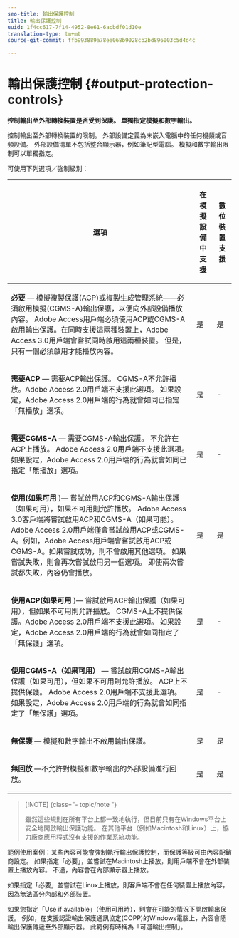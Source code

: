 ```yaml
---
seo-title: 輸出保護控制
title: 輸出保護控制
uuid: 1f4cc617-7f14-4952-8e61-6acbdf01d10e
translation-type: tm+mt
source-git-commit: ffb993889a78ee068b9028cb2bd896003c5d4d4c

---
```



# 輸出保護控制 {#output-protection-controls}

**控制輸出至外部轉換裝置是否受到保護。 單獨指定模擬和數字輸出。**

控制輸出至外部轉換裝置的限制。 外部設備定義為未嵌入電腦中的任何視頻或音頻設備。 外部設備清單不包括整合顯示器，例如筆記型電腦。 模擬和數字輸出限制可以單獨指定。

可使用下列選項／強制級別：

<table frame="all" colsep="0" rowsep="1" id="adobetable_fvw_5fx_n4"> 
 <thead class="- topic/thead "> 
  <tr rowsep="1" class="- topic/row "> 
   <th colname="1" class="- topic/entry entry"> <p class="- topic/p ">選項 </p> </th> 
   <th colname="2" class="- topic/entry entry"> <p class="- topic/p ">在模擬設備中支援 </p> </th> 
   <th colname="3" class="- topic/entry entry"> <p class="- topic/p ">數位裝置支援 </p> </th> 
  </tr> 
 </thead>
 <tbody class="- topic/tbody "> 
  <tr rowsep="1" class="- topic/row "> 
   <td colname="1" class="- topic/entry "> <p class="- topic/p "><b class="+ topic/ph hi-d/b ">必要</b> — 模擬複製保護(ACP)或複製生成管理系統——必須啟用模擬(CGMS-A)輸出保護，以便向外部設備播放內容。 Adobe Access用戶端必須使用ACP或CGMS-A啟用輸出保護。在同時支援這兩種裝置上，Adobe Access 3.0用戶端會嘗試同時啟用這兩種裝置。 但是，只有一個必須啟用才能播放內容。 </p> </td> 
   <td colname="2" class="- topic/entry "> <p class="- topic/p ">是 </p> </td> 
   <td colname="3" class="- topic/entry "> <p class="- topic/p ">是 </p> </td> 
  </tr> 
  <tr rowsep="1" class="- topic/row "> 
   <td colname="1" class="- topic/entry "> <p class="- topic/p "><b class="+ topic/ph hi-d/b ">需要ACP</b> — 需要ACP輸出保護。 CGMS-A不允許播放。Adobe Access 2.0用戶端不支援此選項。 如果設定，Adobe Access 2.0用戶端的行為就會如同已指定「無播放」選項。 </p> </td> 
   <td colname="2" class="- topic/entry "> <p class="- topic/p ">是 </p> </td> 
   <td colname="3" class="- topic/entry "> <p class="- topic/p ">- </p> </td> 
  </tr> 
  <tr rowsep="1" class="- topic/row "> 
   <td colname="1" class="- topic/entry "> <p class="- topic/p "><b class="+ topic/ph hi-d/b ">需要CGMS-A</b> — 需要CGMS-A輸出保護。 不允許在ACP上播放。 Adobe Access 2.0用戶端不支援此選項。 如果設定，Adobe Access 2.0用戶端的行為就會如同已指定「無播放」選項。 </p> </td> 
   <td colname="2" class="- topic/entry "> <p class="- topic/p ">是 </p> </td> 
   <td colname="3" class="- topic/entry "> <p class="- topic/p ">- </p> </td> 
  </tr> 
  <tr rowsep="1" class="- topic/row "> 
   <td colname="1" class="- topic/entry "> <p class="- topic/p "><b class="+ topic/ph hi-d/b ">使用(如果可用</b> )— 嘗試啟用ACP和CGMS-A輸出保護（如果可用），如果不可用則允許播放。 Adobe Access 3.0客戶端將嘗試啟用ACP和CGMS-A（如果可能）。 Adobe Access 2.0用戶端僅會嘗試啟用ACP或CGMS-A。例如，Adobe Access用戶端會嘗試啟用ACP或CGMS-A。如果嘗試成功，則不會啟用其他選項。 如果嘗試失敗，則會再次嘗試啟用另一個選項。 即使兩次嘗試都失敗，內容仍會播放。 </p> </td> 
   <td colname="2" class="- topic/entry "> <p class="- topic/p ">是 </p> </td> 
   <td colname="3" class="- topic/entry "> <p class="- topic/p ">是 </p> </td> 
  </tr> 
  <tr rowsep="1" class="- topic/row "> 
   <td colname="1" class="- topic/entry "> <p class="- topic/p "><b class="+ topic/ph hi-d/b ">使用ACP(如果可用</b> )— 嘗試啟用ACP輸出保護（如果可用），但如果不可用則允許播放。 CGMS-A上不提供保護。Adobe Access 2.0用戶端不支援此選項。 如果設定，Adobe Access 2.0用戶端的行為就會如同指定了「無保護」選項。 </p> </td> 
   <td colname="2" class="- topic/entry "> <p class="- topic/p ">是 </p> </td> 
   <td colname="3" class="- topic/entry "> <p class="- topic/p ">- </p> </td> 
  </tr> 
  <tr rowsep="1" class="- topic/row "> 
   <td colname="1" class="- topic/entry "> <p class="- topic/p "><b class="+ topic/ph hi-d/b ">使用CGMS-A（如果可用） </b>— 嘗試啟用CGMS-A輸出保護（如果可用），但如果不可用則允許播放。 ACP上不提供保護。 Adobe Access 2.0用戶端不支援此選項。 如果設定，Adobe Access 2.0用戶端的行為就會如同指定了「無保護」選項。 </p> </td> 
   <td colname="2" class="- topic/entry "> <p class="- topic/p ">是 </p> </td> 
   <td colname="3" class="- topic/entry "> <p class="- topic/p ">- </p> </td> 
  </tr> 
  <tr rowsep="1" class="- topic/row "> 
   <td colname="1" class="- topic/entry "> <p class="- topic/p "><b class="+ topic/ph hi-d/b ">無保護</b> — 模擬和數字輸出不啟用輸出保護。 </p> </td> 
   <td colname="2" class="- topic/entry "> <p class="- topic/p ">是 </p> </td> 
   <td colname="3" class="- topic/entry "> <p class="- topic/p ">是 </p> </td> 
  </tr> 
  <tr rowsep="0" class="- topic/row "> 
   <td colname="1" class="- topic/entry "> <p class="- topic/p "><b class="+ topic/ph hi-d/b ">無回放</b> —不允許對模擬和數字輸出的外部設備進行回放。 </p> </td> 
   <td colname="2" class="- topic/entry "> <p class="- topic/p ">是 </p> </td> 
   <td colname="3" class="- topic/entry "> <p class="- topic/p ">是 </p> </td> 
  </tr> 
 </tbody> 
</table>

>[!NOTE] {class=&quot;- topic/note &quot;}
>
>雖然這些規則在所有平台上都一致地執行，但目前只有在Windows平台上安全地開啟輸出保護功能。 在其他平台（例如Macintosh和Linux）上，協力廠商應用程式沒有支援的作業系統功能。

範例使用案例：某些內容可能會強制執行輸出保護控制，而保護等級可由內容配銷商設定。 如果指定「必要」，並嘗試在Macintosh上播放，則用戶端不會在外部裝置上播放內容。 不過，內容會在內部顯示器上播放。

如果指定「必要」並嘗試在Linux上播放，則客戶端不會在任何裝置上播放內容，因為無法區分內部和外部裝置。

如果您指定「Use if available」（使用可用時），則會在可能的情況下開啟輸出保護。 例如，在支援認證輸出保護通訊協定(COPP)的Windows電腦上，內容會隨輸出保護傳遞至外部顯示器。 此範例有時稱為「可選輸出控制」。
